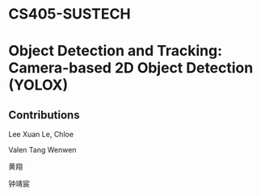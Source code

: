 # CS405-SUSTECH
# Object Detection and Tracking: Camera-based 2D Object Detection (YOLOX)

## Contributions
Lee Xuan Le, Chloe 

Valen Tang Wenwen   

黄翔 

钟靖宸 
